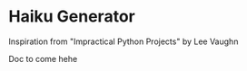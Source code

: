Haiku Generator
================

Inspiration from "Impractical Python Projects" by Lee Vaughn

Doc to come hehe